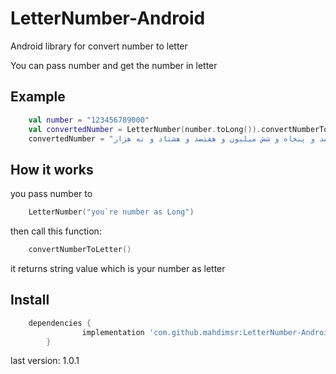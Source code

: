 # LetterNumber-Android
Android library for convert number to letter

You can pass number and get the number in letter

## Example
```kotlin
    val number = "123456789000"
    val convertedNumber = LetterNumber(number.toLong()).convertNumberToLetter()
    convertedNumber = "صد و بیست و سه میلیارد و چهارصد و پنجاه و شش میلیون و هفتصد و هشتاد و نه هزار" 
```

## How it works
you pass number to
```kotlin
    LetterNumber("you`re number as Long")
```
then call this function:
```kotlin
    convertNumberToLetter()
```
it returns string value which is your number as letter

## Install
```groovy
    dependencies {
    	        implementation 'com.github.mahdimsr:LetterNumber-Android:version'
    	}
```
last version: 1.0.1